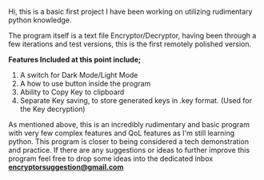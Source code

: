 Hi, this is a basic first project I have been working on utilizing rudimentary python knowledge.

The program itself is a text file Encryptor/Decryptor, having been through a few iterations and test versions, this is the first remotely polished version.

**Features Included at this point include;**
1. A switch for Dark Mode/Light Mode
2. A how to use button inside the program
3. Ability to Copy Key to clipboard
4. Separate Key saving, to store generated keys in .key format. (Used for the Key decryption)

As mentioned above, this is an incredibly rudimentary and basic program with very few complex features and QoL features as I'm still learning python. This program is closer to being considered a tech demonstration and practice.
If there are any suggestions or ideas to further improve this program feel free to drop some ideas into the dedicated inbox
  **encryptorsuggestion@gmail.com**
